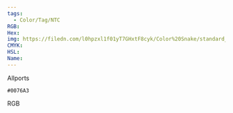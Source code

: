 ```yaml
---
tags:
  - Color/Tag/NTC
RGB:
Hex:
img: https://filedn.com/l0hpzxl1f01yT7GHxtF8cyk/Color%20Snake/standard_csv_to_svg/%23/0076A3.svg
CMYK:
HSL:
Name:
---
```

Allports
```palette
#0076A3
```
RGB
